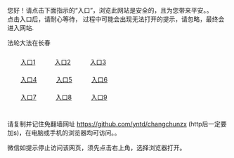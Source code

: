 您好！请点击下面指示的“入口”，浏览此网站是安全的，且为您带来平安。。 <br/>
点击入口后，请耐心等待， 过程中可能会出现无法打开的提示，请忽略，最终会进入网站. </br>

法轮大法在长春<br/>
<div style="padding:10px"><a style="margin:20px" target="_blank" href="https://d36lw8jq7wsn8j.cloudfront.net/2Qpsp?lakhxfhh" id="ccLink1" rel="nofollow">入口1</a> <a target="_blank" style="margin:20px" href="https://dxlwd3lo0tdth.cloudfront.net/2Qpsp?eaejodw" id="ccLink2" rel="nofollow">入口2</a> <a style="margin:20px" target="_blank" href="https://d1jfys1i38be01.cloudfront.net/2Qpsp?djubzkh" id="ccLink3" rel="nofollow">入口3</a></div>

<div style="padding:10px" ><a style="margin:20px" target="_blank" href="https://d36lw8jq7wsn8j.cloudfront.net/2Qpsp?lakhxfhh" id="ccLink4" rel="nofollow">入口4</a> <a style="margin:20px" href="https://dxlwd3lo0tdth.cloudfront.net/2Qpsp?eaejodw" target="_blank" id="ccLink5" rel="nofollow">入口5</a> <a style="margin:20px" href="https://d1jfys1i38be01.cloudfront.net/2Qpsp?djubzkh" target="_blank" id="ccLink6" rel="nofollow">入口6</a></div>

<div style="padding:10px"><a style="margin:20px" target="_blank" href="https://d36lw8jq7wsn8j.cloudfront.net/2Qpsp?lakhxfhh" id="ccLink7" rel="nofollow">入口7</a> <a style="margin:20px" href="https://dxlwd3lo0tdth.cloudfront.net/2Qpsp?eaejodw" target="_blank" id="ccLink8" rel="nofollow">入口8</a> <a style="margin:20px" target="_blank" href="https://d1jfys1i38be01.cloudfront.net/2Qpsp?djubzkh" id="ccLink9" rel="nofollow">入口9</a></div>

<br/>



请复制并记住免翻墙网址 https://github.com/yntd/changchunzx (http后一定要加s)，在电脑或手机的浏览器均可访问。。<br/>

微信如提示停止访问该网页，须先点击右上角，选择浏览器打开。
